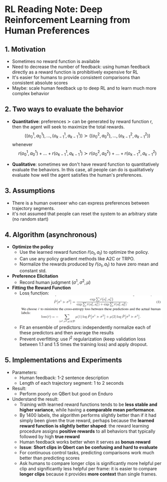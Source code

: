 # RL Reading Note: Deep Reinforcement Learning from Human Preferences


## 1. Motivation
- Sometimes no reward function is available
- Need to decrease the number of feedback: using human feedback directly as a reward function is prohibitively expensive for RL
- It's easier for humans to provide consistent comparisons than consistent absolute scores
- Maybe: scale human feedback up to deep RL and to learn much more complex behavior


## 2. Two ways to evaluate the behavior
- **Quantitative**: preferences $\succ$ can be generated by reward function r, then the agent will seek to maximize the total rewards.  $$((o_0^1, a_0^1), ..., (o_{k-1}^1, a_{k-1}^1)) \succ ((o_0^2, a_0^2), ..., (o_{k-1}^2, a_{k-1}^2))$$ whenever $$r(o_0^1, a_0^1) +  ... +  r(o_{k-1}^1, a_{k-1}^1)\succ r(o_0^2, a_0^2) + ... + r(o_{k-1}^2, a_{k-1}^2)$$

- **Qualitative**: sometimes we don't have reward function to quantitatively evaluate the behaviors. In this case, all people can do is qualitatively evaluate how well the agent satisfies the human's preferences.


## 3. Assumptions
- There is a human overseer who can express preferences between trajectory segments.
- it's not assumed that people can reset the system to an arbitrary state (no random start)


## 4. Algorithm (asynchronous)
- **Optimize the policy**
	- Use the learned reward function $\hat{r}(o_t, a_t)$ to optimize the policy. 
	- Can use any policy gradient methods like A2C or TRPO.
	- Normalize the rewards produced by $\hat{r}(o_t, a_t)$ to have zero mean and constant std.
- **Preference Elicitation**
	- Record human judgment $(\sigma^{1}, \sigma^{2}, \mu)$
- **Fitting the Reward Function**
	- Loss function: 
![figure 1](figure1.png)
	- Fit an ensemble of predictors: independently normalize each of these predictors and then average the results
	- Prevent overfitting: use $l^2$ regularization (keep validation loss between 1.1 and 1.5 times the training loss) and apply dropout.


## 5. Implementations and Experiments
- Parameters:
	- Human feedback: 1-2 sentence description
	- Length of each trajectory segment: 1 to 2 seconds
- Result:
	- Perform poorly on QBert but good on Enduro
- Understand the result:
	- Training with learned reward functions tends to be **less stable and higher variance**, while having a **comparable mean performance**.
	- By 1400 labels, the algorithm performs slightly better than if it had simply been given the true reward, perhaps because the **learned reward function is slightly better shaped**: the reward learning procedure assigns **positive rewards** to all behaviors that typically followed by high **true reward**
	- Human feedback works better when it serves as **bonus reward**
	- **Issue**: **Short clips in Qbert can be confusing and hard to evaluate**
	- For continuous control tasks, predicting comparisons work much better than predicting scores
	- Ask humans to compare longer clips is significantly more helpful per clip and significantly less helpful per frame: it is easier to compare **longer clips** because it provides **more context** than single frames.
